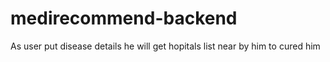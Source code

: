 # medirecommend-backend
As user put disease details he will get hopitals list near by him to cured him 
